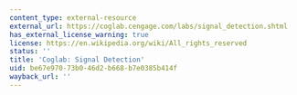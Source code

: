 ```yaml
---
content_type: external-resource
external_url: https://coglab.cengage.com/labs/signal_detection.shtml
has_external_license_warning: true
license: https://en.wikipedia.org/wiki/All_rights_reserved
status: ''
title: 'Coglab: Signal Detection'
uid: be67e970-73b0-46d2-b668-b7e0385b414f
wayback_url: ''
---
```

